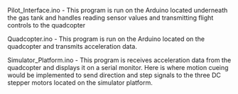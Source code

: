 Pilot_Interface.ino - This program is run on the Arduino located underneath the gas tank and handles reading sensor values
and transmitting flight controls to the quadcopter

Quadcopter.ino - This program is run on the Arduino located on the quadcopter and transmits acceleration data.

Simulator_Platform.ino - This program is receives acceleration data from the quadcopter and displays it on a serial monitor. Here is where motion cueing would be implemented to send direction and step signals to the three DC stepper motors located on the simulator platform.
